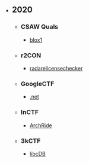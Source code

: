 - ## 2020
    - ### CSAW Quals
        - [blox1](2020/CSAW%20Quals/blox1)

    - ### r2CON
        - [radarelicensechecker](2020/r2CON/radarelicensechecker)

    - ### GoogleCTF
        - [.net](2020/Google/dotnet)
        
    - ### InCTF
        - [ArchRide](2020/InCTF/ArchRide)
        
    - ### 3kCTF
        - [libcDB](2020/3kCTF/libcDB)